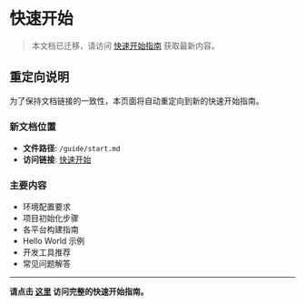 # 快速开始

> 本文档已迁移，请访问 [快速开始指南](./start.md) 获取最新内容。

## 重定向说明

为了保持文档链接的一致性，本页面将自动重定向到新的快速开始指南。

### 新文档位置
- **文件路径**: `/guide/start.md`
- **访问链接**: [快速开始](./start.md)

### 主要内容
- 环境配置要求
- 项目初始化步骤
- 各平台构建指南
- Hello World 示例
- 开发工具推荐
- 常见问题解答

---

**请点击 [这里](./start.md) 访问完整的快速开始指南。**
